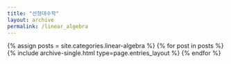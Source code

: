 ```yaml
---
title: "선형대수학"
layout: archive
permalink: /linear_algebra
---
```



{% assign posts = site.categories.linear-algebra %}
{% for post in posts %} {% include archive-single.html type=page.entries_layout %} {% endfor %}
